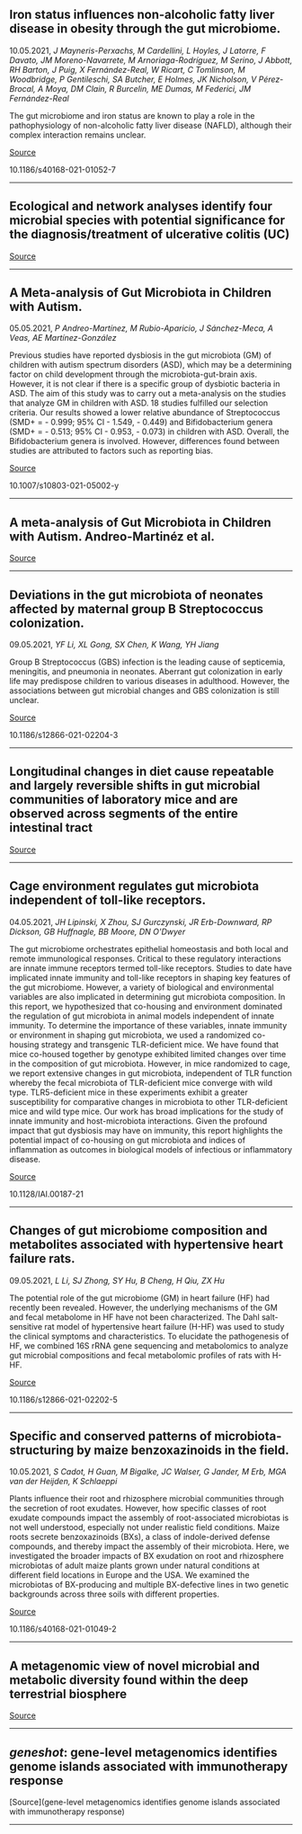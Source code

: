 ## Iron status influences non-alcoholic fatty liver disease in obesity through the gut microbiome.
 10.05.2021, _J Mayneris-Perxachs, M Cardellini, L Hoyles, J Latorre, F Davato, JM Moreno-Navarrete, M Arnoriaga-Rodríguez, M Serino, J Abbott, RH Barton, J Puig, X Fernández-Real, W Ricart, C Tomlinson, M Woodbridge, P Gentileschi, SA Butcher, E Holmes, JK Nicholson, V Pérez-Brocal, A Moya, DM Clain, R Burcelin, ME Dumas, M Federici, JM Fernández-Real_


The gut microbiome and iron status are known to play a role in the pathophysiology of non-alcoholic fatty liver disease (NAFLD), although their complex interaction remains unclear.

[Source](https://microbiomejournal.biomedcentral.com/articles/10.1186/s40168-021-01052-7)

10.1186/s40168-021-01052-7

---

## Ecological and network analyses identify four microbial species with potential significance for the diagnosis/treatment of ulcerative colitis (UC)

[Source](https://bmcmicrobiol.biomedcentral.com/articles/10.1186/s12866-021-02201-6)

---

## A Meta-analysis of Gut Microbiota in Children with Autism.
 05.05.2021, _P Andreo-Martínez, M Rubio-Aparicio, J Sánchez-Meca, A Veas, AE Martínez-González_


Previous studies have reported dysbiosis in the gut microbiota (GM) of children with autism spectrum disorders (ASD), which may be a determining factor on child development through the microbiota-gut-brain axis. However, it is not clear if there is a specific group of dysbiotic bacteria in ASD. The aim of this study was to carry out a meta-analysis on the studies that analyze GM in children with ASD. 18 studies fulfilled our selection criteria. Our results showed a lower relative abundance of Streptococcus (SMD+ = - 0.999; 95% CI - 1.549, - 0.449) and Bifidobacterium genera (SMD+ = - 0.513; 95% CI - 0.953, - 0.073) in children with ASD. Overall, the Bifidobacterium genera is involved. However, differences found between studies are attributed to factors such as reporting bias.

[Source](https://link.springer.com/article/10.1007/s10803-021-05002-y)

10.1007/s10803-021-05002-y

---

## A meta-analysis of Gut Microbiota in Children with Autism. Andreo-Martinéz et al.

[Source](https://link.springer.com/article/10.1007/s10803-021-05002-y)

---

## Deviations in the gut microbiota of neonates affected by maternal group B Streptococcus colonization.
 09.05.2021, _YF Li, XL Gong, SX Chen, K Wang, YH Jiang_


Group B Streptococcus (GBS) infection is the leading cause of septicemia, meningitis, and pneumonia in neonates. Aberrant gut colonization in early life may predispose children to various diseases in adulthood. However, the associations between gut microbial changes and GBS colonization is still unclear.

[Source](https://link.springer.com/article/10.1186/s12866-021-02204-3)

10.1186/s12866-021-02204-3

---

## Longitudinal changes in diet cause repeatable and largely reversible shifts in gut microbial communities of laboratory mice and are observed across segments of the entire intestinal tract

[Source](https://www.biorxiv.org/content/10.1101/2021.05.06.443038v1.abstract?%3Fcollection=)

---

## Cage environment regulates gut microbiota independent of toll-like receptors.
 04.05.2021, _JH Lipinski, X Zhou, SJ Gurczynski, JR Erb-Downward, RP Dickson, GB Huffnagle, BB Moore, DN O'Dwyer_


The gut microbiome orchestrates epithelial homeostasis and both local and remote immunological responses. Critical to these regulatory interactions are innate immune receptors termed toll-like receptors. Studies to date have implicated innate immunity and toll-like receptors in shaping key features of the gut microbiome. However, a variety of biological and environmental variables are also implicated in determining gut microbiota composition. In this report, we hypothesized that co-housing and environment dominated the regulation of gut microbiota in animal models independent of innate immunity. To determine the importance of these variables, innate immunity or environment in shaping gut microbiota, we used a randomized co-housing strategy and transgenic TLR-deficient mice. We have found that mice co-housed together by genotype exhibited limited changes over time in the composition of gut microbiota. However, in mice randomized to cage, we report extensive changes in gut microbiota, independent of TLR function whereby the fecal microbiota of TLR-deficient mice converge with wild type. TLR5-deficient mice in these experiments exhibit a greater susceptibility for comparative changes in microbiota to other TLR-deficient mice and wild type mice. Our work has broad implications for the study of innate immunity and host-microbiota interactions. Given the profound impact that gut dysbiosis may have on immunity, this report highlights the potential impact of co-housing on gut microbiota and indices of inflammation as outcomes in biological models of infectious or inflammatory disease.

[Source](https://iai.asm.org/content/early/2021/04/21/IAI.00187-21.abstract?casa_token=0FapB7nBH1cAAAAA:kVZErwtNu5Y9dz-Z6gXMcXUpjuTCUQf9FwTq43eFlfzBniKTt0wfWH0VTpOhD1kdQ0vV52aL61z3rm-9nqae)

10.1128/IAI.00187-21

---

## Changes of gut microbiome composition and metabolites associated with hypertensive heart failure rats.
 09.05.2021, _L Li, SJ Zhong, SY Hu, B Cheng, H Qiu, ZX Hu_


The potential role of the gut microbiome (GM) in heart failure (HF) had recently been revealed. However, the underlying mechanisms of the GM and fecal metabolome in HF have not been characterized. The Dahl salt-sensitive rat model of hypertensive heart failure (H-HF) was used to study the clinical symptoms and characteristics. To elucidate the pathogenesis of HF, we combined 16S rRNA gene sequencing and metabolomics to analyze gut microbial compositions and fecal metabolomic profiles of rats with H-HF.

[Source](https://link.springer.com/article/10.1186/s12866-021-02202-5)

10.1186/s12866-021-02202-5

---

## Specific and conserved patterns of microbiota-structuring by maize benzoxazinoids in the field.
 10.05.2021, _S Cadot, H Guan, M Bigalke, JC Walser, G Jander, M Erb, MGA van der Heijden, K Schlaeppi_


Plants influence their root and rhizosphere microbial communities through the secretion of root exudates. However, how specific classes of root exudate compounds impact the assembly of root-associated microbiotas is not well understood, especially not under realistic field conditions. Maize roots secrete benzoxazinoids (BXs), a class of indole-derived defense compounds, and thereby impact the assembly of their microbiota. Here, we investigated the broader impacts of BX exudation on root and rhizosphere microbiotas of adult maize plants grown under natural conditions at different field locations in Europe and the USA. We examined the microbiotas of BX-producing and multiple BX-defective lines in two genetic backgrounds across three soils with different properties.

[Source](https://microbiomejournal.biomedcentral.com/articles/10.1186/s40168-021-01049-2)

10.1186/s40168-021-01049-2

---

## A metagenomic view of novel microbial and metabolic diversity found within the deep terrestrial biosphere

[Source](https://www.biorxiv.org/content/10.1101/2021.05.06.442964v1.abstract?%3Fcollection=)

---

## <em>geneshot</em>: gene-level metagenomics identifies genome islands associated with immunotherapy response

[Source](gene-level metagenomics identifies genome islands associated with immunotherapy response)

---

